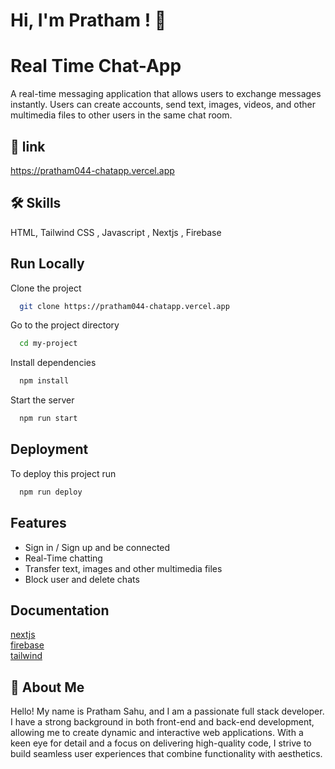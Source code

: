 
# Hi, I'm Pratham ! 👋


# Real Time Chat-App

A real-time messaging application that allows users to exchange messages instantly. Users can create accounts, send text, images, videos, and other multimedia files to other users in the same chat room. 


## 🔗 link
https://pratham044-chatapp.vercel.app


## 🛠 Skills
HTML, Tailwind CSS , Javascript , Nextjs , Firebase 


## Run Locally

Clone the project

```bash
  git clone https://pratham044-chatapp.vercel.app
```

Go to the project directory

```bash
  cd my-project
```

Install dependencies

```bash
  npm install
```

Start the server

```bash
  npm run start
```


## Deployment

To deploy this project run

```bash
  npm run deploy
```


## Features

- Sign in / Sign up and be connected
- Real-Time chatting
- Transfer text, images and other multimedia files 
- Block user and delete chats



## Documentation

[nextjs](https://nextjs.org)    
[firebase](https://firebase.google.com)     
[tailwind](https://tailwindcss.com)




## 🚀 About Me
Hello! My name is Pratham Sahu, and I am a passionate full stack developer. I have a strong background in both front-end and back-end development, allowing me to create dynamic and interactive web applications. With a keen eye for detail and a focus on delivering high-quality code, I strive to build seamless user experiences that combine functionality with aesthetics.


